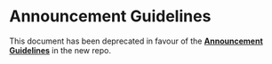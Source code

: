 # Announcement Guidelines

This document has been deprecated in favour of the **[Announcement Guidelines](https://github.com/w3f/Grants-Program/blob/master/docs/announcement-guidelines.md)** in the new repo. 
